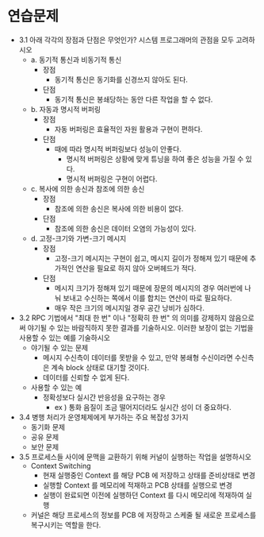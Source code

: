 # 연습문제
* 3.1 아래 각각의 장점과 단점은 무엇인가? 시스템 프로그래머의 관점을 모두 고려하시오
	- a. 동기적 통신과 비동기적 통신
		- 장점
			- 동기적 통신은 동기화를 신경쓰지 않아도 된다.
		- 단점
			- 동기적 통신은 봉쇄당하는 동안 다른 작업을 할 수 없다.
	- b. 자동과 명시적 버퍼링
		- 장점
			- 자동 버퍼링은 효율적인 자원 활용과 구현이 편하다.
		- 단점
			- 때에 따라 명시적 버퍼링보다 성능이 안좋다.
				- 명시적 버퍼링은 상황에 맞게 튜닝을 하여 좋은 성능을 가질 수 있다.
				- 명시적 버퍼링은 구현이 어렵다.
	- c. 복사에 의한 송신과 참조에 의한 송신
		- 장점
			- 참조에 의한 송신은 복사에 의한 비용이 없다.
		- 단점
			- 참조에 의한 송신은 데이터 오염의 가능성이 있다.
	- d. 고정-크기와 가변-크기 메시지
		- 장점
			- 고정-크기 메시지는 구현이 쉽고, 메시지 길이가 정해져 있기 때문에 
			추가적인 연산을 필요로 하지 않아 오버헤드가 적다.
		- 단점
			- 메시지 크기가 정해져 있기 때문에 장문의 메시지의 경우 여러번에 나눠 보내고 
			수신하는 쪽에서 이를 합치는 연산이 따로 필요하다.
			- 매우 작은 크기의 메시지일 경우 공간 낭비가 심하다.
* 3.2 RPC 기법에서 "최대 한 번" 이나 "정확히 한 번" 의 의미를 강제하지 않음으로써 야기될 수 있는 
바람직하지 못한 결과를 기술하시오. 이러한 보장이 없는 기법을 사용할 수 있는 예를 기술하시오
	- 야기될 수 있는 문제
		- 메시지 수신측이 데이터를 못받을 수 있고, 만약 봉쇄형 수신이라면 수신측은 계속 block 상태로 대기할 것이다.
		- 데이터를 신뢰할 수 없게 된다.
	- 사용할 수 있는 예
		- 정확성보다 실시간 반응성을 요구하는 경우
			- ex ) 통화 음질이 조금 떨어지더라도 실시간 성이 더 중요하다.
* 3.4 병행 처리가 운영체제에게 부가하는 주요 복잡성 3가지
	- 동기화 문제
	- 공유 문제
	- 보안 문제
* 3.5 프로세스들 사이에 문맥을 교환하기 위해 커널이 실행하는 작업을 설명하시오
	- Context Switching
		- 현재 실행중인 Context 를 해당 PCB 에 저장하고 상태를 준비상태로 변경
		- 실행할 Context 를 메모리에 적재하고 PCB 상태를 실행으로 변경
		- 실행이 완료되면 이전에 실행하던 Context 를 다시 메모리에 적재하여 실행
	- 커널은 해당 프로세스의 정보를 PCB 에 저장하고 스케줄 될 새로운 프로세스를 복구시키는 역할을 한다.

